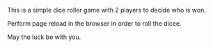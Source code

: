 This is a simple dice roller game with 2 players to decide who is won.

Perform page reload in the browser in order to roll the dicee.

May the luck be with you.